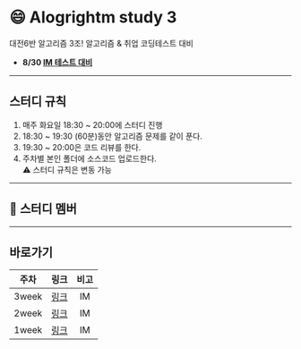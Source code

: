 # :smile: Alogrightm study 3
대전6반 알고리즘 3조!
알고리즘 & 취업 코딩테스트 대비
* **8/30 [IM 테스트 대비](https://docs.google.com/spreadsheets/d/1woMUqd7Pi8CfYVYW4LeIS-JvxBVjan0KjjWtc2bOF34/edit#gid=0)**

---
## 스터디 규칙
1. 매주 화요일 18:30 ~ 20:00에 스터디 진행
2. 18:30 ~ 19:30 (60분)동안 알고리즘 문제를 같이 푼다.
3. 19:30 ~ 20:00은 코드 리뷰를 한다.
4. 주차별 본인 폴더에 소스코드 업로드한다.   
:warning: 스터디 규칙은 변동 가능

---
## :book: 스터디 멤버
---
## 바로가기

<table>
    <thead>
        <tr>
            <th> 주차 </th>
            <th> 링크 </th>
            <th> 비고 </th>
        </tr>
    </thead>
    <tbody>
        <tr>
            <td align="center"> 3week </td>
            <td align="center"><a href="3weeks/README.md">링크</a></td>
            <td align="center"> IM </td>
        </tr>
        <tr>
            <td align="center"> 2week </td>
            <td align="center"><a href="2weeks/README.md">링크</a></td>
            <td align="center"> IM </td>
        </tr>
        <tr>
            <td align="center"> 1week </td>
            <td align="center"><a href="1weeks/README.md">링크</a></td>
            <td align="center"> IM </td>
        </tr>
    </tbody>
</table>
